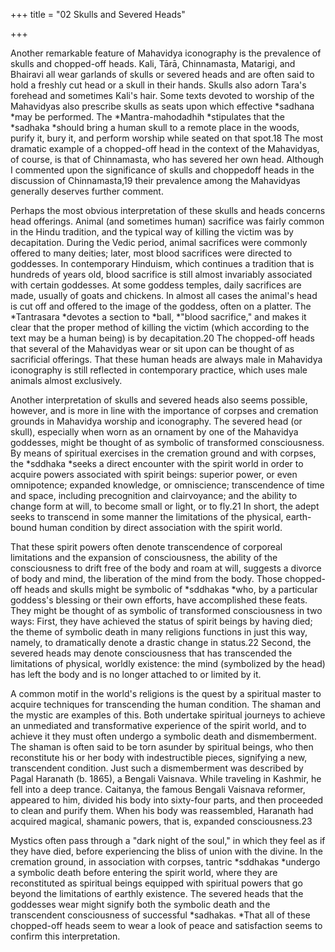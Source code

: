 +++
title = "02 Skulls and Severed Heads"

+++

Another remarkable feature of Mahavidya iconography is the prevalence of skulls and chopped-off heads. Kali, Tārā, Chinnamasta, Matarigi, and Bhairavi all wear garlands of skulls or severed heads and are often said to hold a freshly cut head or a skull in their hands. Skulls also adorn Tara's forehead and sometimes Kali's hair. Some texts devoted to worship of the Mahavidyas also prescribe skulls as seats upon which effective *sadhana *may be performed. The *Mantra-mahodadhih *stipulates that the *sadhaka *should bring a human skull to a remote place in the woods, purify it, bury it, and perform worship while seated on that spot.18 The most dramatic example of a chopped-off head in the context of the Mahavidyas, of course, is that of Chinnamasta, who has severed her own head. Although I commented upon the significance of skulls and choppedoff heads in the discussion of Chinnamasta,19 their prevalence among the Mahavidyas generally deserves further comment.

Perhaps the most obvious interpretation of these skulls and heads concerns head offerings. Animal \(and sometimes human\) sacrifice was fairly common in the Hindu tradition, and the typical way of killing the victim was by decapitation. During the Vedic period, animal sacrifices were commonly offered to many deities; later, most blood sacrifices were directed to goddesses. In contemporary Hinduism, which continues a tradition that is hundreds of years old, blood sacrifice is still almost invariably associated with certain goddesses. At some goddess temples, daily sacrifices are made, usually of goats and chickens. In almost all cases the animal's head is cut off and offered to the image of the goddess, often on a platter. The *Tantrasara *devotes a section to *ball, *"blood sacrifice," and makes it clear that the proper method of killing the victim \(which according to the text may be a human being\) is by decapitation.20 The chopped-off heads that several of the Mahavidyas wear or sit upon can be thought of as sacrificial offerings. That these human heads are always male in Mahavidya iconography is still reflected in contemporary practice, which uses male animals almost exclusively.





Another interpretation of skulls and severed heads also seems possible, however, and is more in line with the importance of corpses and cremation grounds in Mahavidya worship and iconography. The severed head \(or skull\), especially when worn as an ornament by one of the Mahavidya goddesses, might be thought of as symbolic of transformed consciousness. By means of spiritual exercises in the cremation ground and with corpses, the *sddhaka *seeks a direct encounter with the spirit world in order to acquire powers associated with spirit beings: superior power, or even omnipotence; expanded knowledge, or omniscience; transcendence of time and space, including precognition and clairvoyance; and the ability to change form at will, to become small or light, or to fly.21 In short, the adept seeks to transcend in some manner the limitations of the physical, earth-bound human condition by direct association with the spirit world.

That these spirit powers often denote transcendence of corporeal limitations and the expansion of consciousness, the ability of the consciousness to drift free of the body and roam at will, suggests a divorce of body and mind, the liberation of the mind from the body. Those chopped-off heads and skulls might be symbolic of *sddhakas *who, by a particular goddess's blessing or their own efforts, have accomplished these feats. They might be thought of as symbolic of transformed consciousness in two ways: First, they have achieved the status of spirit beings by having died; the theme of symbolic death in many religions functions in just this way, namely, to dramatically denote a drastic change in status.22 Second, the severed heads may denote consciousness that has transcended the limitations of physical, worldly existence: the mind \(symbolized by the head\) has left the body and is no longer attached to or limited by it.

A common motif in the world's religions is the quest by a spiritual master to acquire techniques for transcending the human condition. The shaman and the mystic are examples of this. Both undertake spiritual journeys to achieve an unmediated and transformative experience of the spirit world, and to achieve it they must often undergo a symbolic death and dismemberment. The shaman is often said to be torn asunder by spiritual beings, who then reconstitute his or her body with indestructible pieces, signifying a new, transcendent condition. Just such a dismemberment was described by Pagal Haranath \(b. 1865\), a Bengali Vaisnava. While traveling in Kashmir, he fell into a deep trance. Caitanya, the famous Bengali Vaisnava reformer, appeared to him, divided his body into sixty-four parts, and then proceeded to clean and purify them. When his body was reassembled, Haranath had acquired magical, shamanic powers, that is, expanded consciousness.23





Mystics often pass through a "dark night of the soul," in which they feel as if they have died, before experiencing the bliss of union with the divine. In the cremation ground, in association with corpses, tantric *sddhakas *undergo a symbolic death before entering the spirit world, where they are reconstituted as spiritual beings equipped with spiritual powers that go beyond the limitations of earthly existence. The severed heads that the goddesses wear might signify both the symbolic death and the transcendent consciousness of successful *sadhakas. *That all of these chopped-off heads seem to wear a look of peace and satisfaction seems to confirm this interpretation.



